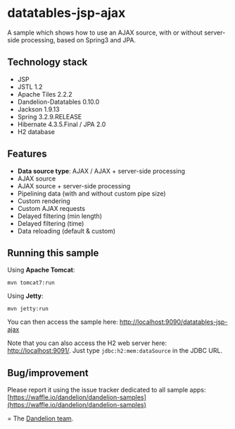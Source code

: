 datatables-jsp-ajax
=================================================================

A sample which shows how to use an AJAX source, with or without server-side processing, based on Spring3 and JPA.

## Technology stack

 - JSP 
 - JSTL 1.2
 - Apache Tiles 2.2.2
 - Dandelion-Datatables 0.10.0
 - Jackson 1.9.13
 - Spring 3.2.9.RELEASE
 - Hibernate 4.3.5.Final / JPA 2.0
 - H2 database

## Features
		
 - __Data source type__: AJAX / AJAX + server-side processing
 - AJAX source
 - AJAX source + server-side processing
 - Pipelining data (with and without custom pipe size)
 - Custom rendering
 - Custom AJAX requests
 - Delayed filtering (min length)
 - Delayed filtering (time)
 - Data reloading (default & custom)

## Running this sample

Using __Apache Tomcat__:

    mvn tomcat7:run

Using __Jetty__:

    mvn jetty:run

You can then access the sample here: [http://localhost:9090/datatables-jsp-ajax](http://localhost:9090/datatables-jsp-ajax)

Note that you can also access the H2 web server here: [http://localhost:9091/](http://localhost:9091/). Just type `jdbc:h2:mem:dataSource` in the JDBC URL.

## Bug/improvement

Please report it using the issue tracker dedicated to all sample apps: [https://waffle.io/dandelion/dandelion-samples](https://waffle.io/dandelion/dandelion-samples)

=
The [Dandelion team](http://dandelion.github.io/team/).